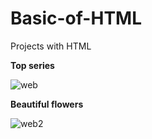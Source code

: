 # Basic-of-HTML
Projects with HTML

**Top series**


![web](https://user-images.githubusercontent.com/20402746/51286487-8a53b600-19f3-11e9-803d-f3c4a2f91d0f.jpg)

**Beautiful flowers**


![web2](https://user-images.githubusercontent.com/20402746/51286488-8a53b600-19f3-11e9-8edc-7332c0332c9a.jpg)
